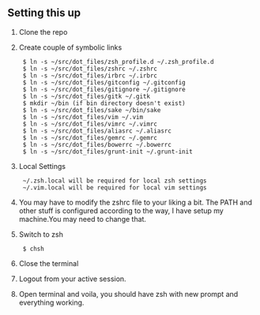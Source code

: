 ##  Setting this up   
1. Clone the repo  
2. Create couple of symbolic links  

        $ ln -s ~/src/dot_files/zsh_profile.d ~/.zsh_profile.d  
        $ ln -s ~/src/dot_files/zshrc ~/.zshrc  
        $ ln -s ~/src/dot_files/irbrc ~/.irbrc  
        $ ln -s ~/src/dot_files/gitconfig ~/.gitconfig  
        $ ln -s ~/src/dot_files/gitignore ~/.gitignore  
        $ ln -s ~/src/dot_files/gitk ~/.gitk  
        $ mkdir ~/bin (if bin directory doesn't exist)  
        $ ln -s ~/src/dot_files/sake ~/bin/sake  
        $ ln -s ~/src/dot_files/vim ~/.vim  
        $ ln -s ~/src/dot_files/vimrc ~/.vimrc  
        $ ln -s ~/src/dot_files/aliasrc ~/.aliasrc 
        $ ln -s ~/src/dot_files/gemrc ~/.gemrc
        $ ln -s ~/src/dot_files/bowerrc ~/.bowerrc 
        $ ln -s ~/src/dot_files/grunt-init ~/.grunt-init
    
3. Local Settings  

        ~/.zsh.local will be required for local zsh settings   
        ~/.vim.local will be required for local vim settings
  
4. You may have to modify the zshrc file to your liking a bit.
   The PATH and other stuff is configured according to the way, 
   I have setup my machine.You may need to change that.

5. Switch to zsh 

        $ chsh
  
6. Close the terminal  
7. Logout from your active session.   
8. Open terminal and voila, you should have zsh with new prompt and everything working.

  
